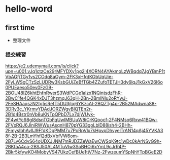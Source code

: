 # hello-word
## first time
- 整理文件
### 提交練習
https://e2.udemymail.com/ls/click?upn=u001.vJq1ctzCe29rMFYDXy1pg2l4XORN4AYAkmoLzWBqdq7JgYBmP1tVbAGfjTGy1vs2COdq8aOym-2FK3xHfqtKObUqUie-2FyLWSgCTzSzLUDRw3KsbGUjZeBfTGb4ZZufoTETJH3dy6lqJ1kGxV26I6o0PUEaeso50ev0FzG9-2BOU48IZ6khtEhfnRwerS3WdPCGe1alzx1NQintsdzFhR-2BwC1fe4QGK4xDJT3hzmqJ63qH-2Bn-2BmlNIu2oRYwJ-2FeSHAaqszN2tg5sRefT5DU3jIqj6YKzcAl-2BQZTg4p-2B52MAdwnaS8-3DRy3c_YKrmvYDAdJORZWgvBIQTEn2r-2B1d4Bstr0nVb8uKNTpQPbD7Lx7djWUyk-2F4wtYc98gI8dsnTGbFqUwlMBUuW8iCrKQoocf-2F4NMso6Rxw41BQw-2FVxRQJ6JlniRWWusAsqnH870pYG33goLblD88ish4-2BHh-2FmysIbhAvlIJ9FfdKDgPMM7u7PoRpVlx7kHpvpDhvyelTrAN14qAj45YVKA38f-2B-2B3LmYhfl2dBxVbfVW6om-2B7Lv6CdvS64oUDXJJNM7mRJDZZeWaEwCWSqK9tc1wDc0kArNSvG9h-2BKfaA4ca-2BSJ50AL4MTuVIw3SoBHOi6xYmL9cJrR4P-2Bkr5kfywKO4MobyVS47UkzCefBUe1tjV7Nz-2FwzeumYSpNhYTpBGeE2D